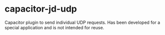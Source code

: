# capacitor-jd-udp

Capacitor plugin to send individual UDP requests. Has been developed for a special application and is not intended for reuse.
